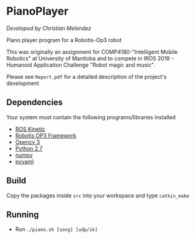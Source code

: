 # PianoPlayer
*Developed by Christian Melendez*

Piano player program for a Robotis-Op3 robot

This was originally an assignment for COMP4180-"Intelligent Mobile Robotics" at University of Manitoba
and to compete in IROS 2019 - Humanoid Application Challenge "Robot magic and music".

Please see `Report.pdf` for a detailed description of the project's development

## Dependencies
Your system must contain the following programs/libraries installed
- [ROS Kinetic](http://wiki.ros.org/kinetic/Installation/Ubuntu)
- [Robotis OP3 Framework](http://emanual.robotis.com/docs/en/platform/op3/recovery/#op3-manual-installation)
- [Opencv 3](https://docs.opencv.org/master/d7/d9f/tutorial_linux_install.html)
- [Python 2.7](https://www.python.org/downloads/)
- [numpy](https://www.scipy.org/install.html)
- [pyyaml](https://pypi.org/project/PyYAML/)

## Build
Copy the packages inside `src` into your workspace and type `catkin_make`

## Running
- Run `./piano.sh [song] [udp/ik]`
